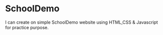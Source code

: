 # SchoolDemo
I can create on simple SchoolDemo website using HTML,CSS &amp; Javascript for practice purpose.
